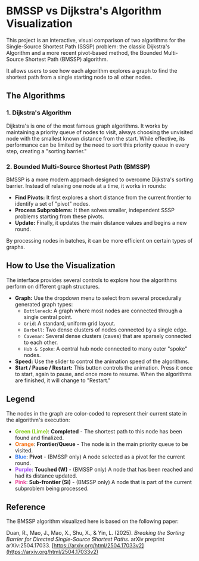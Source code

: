 # BMSSP vs Dijkstra's Algorithm Visualization

This project is an interactive, visual comparison of two algorithms for the Single-Source Shortest Path (SSSP) problem: the classic Dijkstra's Algorithm and a more recent pivot-based method, the Bounded Multi-Source Shortest Path (BMSSP) algorithm.

It allows users to see how each algorithm explores a graph to find the shortest path from a single starting node to all other nodes.

## The Algorithms

### 1. Dijkstra's Algorithm

Dijkstra's is one of the most famous graph algorithms. It works by maintaining a priority queue of nodes to visit, always choosing the unvisited node with the smallest known distance from the start. While effective, its performance can be limited by the need to sort this priority queue in every step, creating a "sorting barrier."

### 2. Bounded Multi-Source Shortest Path (BMSSP)

BMSSP is a more modern approach designed to overcome Dijkstra's sorting barrier. Instead of relaxing one node at a time, it works in rounds:

* **Find Pivots:** It first explores a short distance from the current frontier to identify a set of "pivot" nodes.
* **Process Subproblems:** It then solves smaller, independent SSSP problems starting from these pivots.
* **Update:** Finally, it updates the main distance values and begins a new round.

By processing nodes in batches, it can be more efficient on certain types of graphs.

## How to Use the Visualization

The interface provides several controls to explore how the algorithms perform on different graph structures.

* **Graph:** Use the dropdown menu to select from several procedurally generated graph types:
    * `Bottleneck`: A graph where most nodes are connected through a single central point.
    * `Grid`: A standard, uniform grid layout.
    * `Barbell`: Two dense clusters of nodes connected by a single edge.
    * `Caveman`: Several dense clusters (caves) that are sparsely connected to each other.
    * `Hub & Spoke`: A central hub node connected to many outer "spoke" nodes.
* **Speed:** Use the slider to control the animation speed of the algorithms.
* **Start / Pause / Restart:** This button controls the animation. Press it once to start, again to pause, and once more to resume. When the algorithms are finished, it will change to "Restart."

## Legend

The nodes in the graph are color-coded to represent their current state in the algorithm's execution:

* <span style="color:#84CC16;">**Green (Lime)**</span>: **Completed** - The shortest path to this node has been found and finalized.
* <span style="color:#F97316;">**Orange**</span>: **Frontier/Queue** - The node is in the main priority queue to be visited.
* <span style="color:#3B82F6;">**Blue**</span>: **Pivot** - (BMSSP only) A node selected as a pivot for the current round.
* <span style="color:#A855F7;">**Purple**</span>: **Touched (W)** - (BMSSP only) A node that has been reached and had its distance updated.
* <span style="color:#EC4899;">**Pink**</span>: **Sub-frontier (Si)** - (BMSSP only) A node that is part of the current subproblem being processed.

## Reference

The BMSSP algorithm visualized here is based on the following paper:

Duan, R., Mao, J., Mao, X., Shu, X., & Yin, L. (2025). *Breaking the Sorting Barrier for Directed Single-Source Shortest Paths*. arXiv preprint arXiv:2504.17033. [https://arxiv.org/html/2504.17033v2](https://arxiv.org/html/2504.17033v2)
